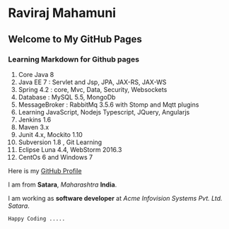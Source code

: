 
# Raviraj Mahamuni

## Welcome to My GitHub Pages

### Learning Markdown for Github pages 



1. Core Java 8 
2. Java EE 7 : Servlet and Jsp, JPA, JAX-RS, JAX-WS
3. Spring 4.2 : core, Mvc, Data, Security, Websockets
4. Database : MySQL 5.5,  MongoDb
5. MessageBroker : RabbitMq 3.5.6 with Stomp and Mqtt plugins
6. Learning JavaScript, Nodejs Typescript, JQuery, Angularjs 
7. Jenkins 1.6
8. Maven 3.x
9. Junit 4.x, Mockito 1.10
10. Subversion 1.8 , Git Learning
11. Eclipse Luna 4.4, WebStorm 2016.3
12. CentOs 6 and Windows 7


Here is my [GitHub Profile](https://github.com/mahamuniraviraj)

I am from **Satara**, _Maharashtra_  **India**.

I am working as **software developer** at _Acme Infovision Systems Pvt. Ltd. Satara_.

`Happy Coding .....`

